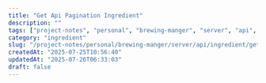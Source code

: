 ```yaml
---
title: "Get Api Pagination Ingredient"
description: ""
tags: ["project-notes", "personal", "brewing-manger", "server", "api", "ingredient"]
category: "ingredient"
slug: "/project-notes/personal/brewing-manger/server/api/ingredient/get_api_pagination_ingredient.md"
createdAt: "2025-07-25T10:56:40"
updatedAt: "2025-07-26T06:33:03"
draft: false
---
```

